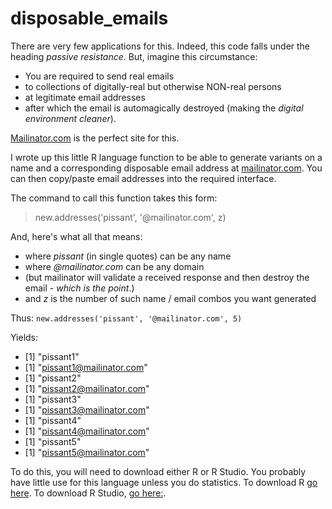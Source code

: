 # disposable_emails
There are very few applications for this. Indeed, this code falls under the heading *passive resistance*. But, imagine this circumstance:
* You are required to send real emails 
* to collections of digitally-real but otherwise NON-real persons 
* at legitimate email addresses 
* after which the email is automagically destroyed (making the *digital environment cleaner*). 

[Mailinator.com](http://www.mailinator.com) is the perfect site for this.

I wrote up this little R language function to be able to generate 
variants on a name and a corresponding disposable email address at [mailinator.com](http://www.mailinator.com). 
You can then copy/paste email addresses into the required interface.

The command to call this function takes this form:  
>new.addresses('pissant', '@mailinator.com', z)

And, here's what all that means:
* where *pissant* (in single quotes) can be any name 
* where *@mailinator.com* can be any domain 
* (but mailinator will validate a received response and then destroy the email - *which is the point*.)
* and *z* is the number of such name / email combos you want generated

Thus:
`new.addresses('pissant', '@mailinator.com', 5)`

Yields:
* [1] "pissant1"
* [1] "pissant1@mailinator.com"
* [1] "pissant2"
* [1] "pissant2@mailinator.com"
* [1] "pissant3"
* [1] "pissant3@mailinator.com"
* [1] "pissant4"
* [1] "pissant4@mailinator.com"
* [1] "pissant5"
* [1] "pissant5@mailinator.com"

To do this, you will need to download either R or R Studio. You probably 
have little use for this language unless you do statistics. 
To download R [go here](https://www.r-project.org/). To download R Studio, 
[go here:](https://www.rstudio.com/products/rstudio/download/). 

